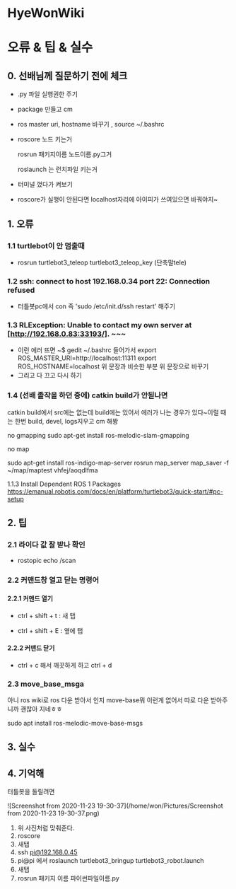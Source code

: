 # HyeWonWiki

# 오류 & 팁 & 실수

## 0. 선배님께 질문하기 전에 체크

- .py 파일 실행권한 주기

- package 만들고 cm

- ros master uri, hostname 바꾸기 , source ~/.bashrc

- roscore 노드 키는거

  rosrun 패키지이름 노드이름.py그거

  roslaunch 는 런치파일 키는거

- 터미널 껐다가 켜보기

- roscore가 실행이 안된다면 localhost자리에 아이피가 쓰여있으면 바꿔야지~

## 1. 오류

### 1.1 turtlebot이 안 멈출때

- rosrun turtlebot3_teleop turtlebot3_teleop_key (단축말tele)



### 1.2 ssh: connect to host 192.168.0.34 port 22: Connection refused

- 터틀봇pc에서 con 즉 'sudo /etc/init.d/ssh restart' 해주기

 

### 1.3 RLException: Unable to contact my own server at [http://192.168.0.83:33193/]. ~~~

- 이런 에러 뜨면 ~$ gedit ~/.bashrc 들어가서 
  export ROS_MASTER_URI=http://localhost:11311
  export ROS_HOSTNAME=localhost
  위 문장과 비슷한 부분 위 문장으로 바꾸기
- 그리고 다 끄고 다시 하기

### 1.4  (선배 졸작을 하던 중에) catkin build가 안됟나면

catkin build에서 src에는 없는데 build에는 있어서 에러가 나는 경우가 있다~이럴 때는 한번 build, devel, logs지우고 cm 해봥

 no gmapping
sudo apt-get install ros-melodic-slam-gmapping


no map

sudo apt-get install ros-indigo-map-server
rosrun map_server map_saver -f ~/map/maptest
vhfej/aoqdlfma

1.1.3 Install Dependent ROS 1 Packages
https://emanual.robotis.com/docs/en/platform/turtlebot3/quick-start/#pc-setup




## 2. 팁

### 2.1 라이다 값 잘 받나 확인

- rostopic echo /scan



### 2.2 커맨드창 열고 닫는 명령어

#### 2.2.1 커맨드 열기

- ctrl + shift + t  : 새 탭

- ctrl + shift + E : 옆에 탭

#### 2.2.2 커맨드 닫기

- ctrl + c 해서 깨끗하게 하고 ctrl + d

### 2.3 move_base_msga

아니 ros wiki로 ros 다운 받아서 인지 move-base뭐 이런게 없어서 따로 다운 받아주니까 괜찮아 지네ㅎㅎ 

sudo apt install ros-melodic-move-base-msgs





## 3. 실수



## 4. 기억해

터틀봇을 돌릴려면

![Screenshot from 2020-11-23 19-30-37](/home/won/Pictures/Screenshot from 2020-11-23 19-30-37.png)

1. 위 사진처럼 맞춰준다.
2. roscore
3. 새탭
4. ssh pi@192.168.0.45
5. pi@pi 에서 roslaunch turtlebot3_bringup turtlebot3_robot.launch
6. 새탭
7. rosrun 패키지 이름 파이썬파일이름.py
